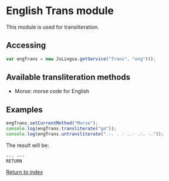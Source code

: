 # English Trans module

This module is used for transliteration.

## Accessing

```javascript
var engTrans = new JsLingua.getService("Trans", "eng")();
```

## Available transliteration methods

- Morse: morse code for English

## Examples

```javascript
engTrans.setCurrentMethod("Morse");
console.log(engTrans.transliterate("go"));
console.log(engTrans.untransliterate(".-. . - ..- .-. -."));
```

The result will be:

```
--. ---
RETURN
```

[Return to index](./index.md)
